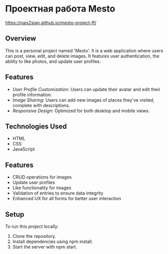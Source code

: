 # Проектная работа Mesto
https://nais2sian.github.io/mesto-project-ff/

## Overview
This is a personal project named 'Mesto'. It is a web application where users can post, view, edit, and delete images. It features user authentication, the ability to like photos, and update user profiles.

## Features
- *User Profile Customization*: Users can update their avatar and edit their profile information.
- *Image Sharing*: Users can add new images of places they've visited, complete with descriptions.
- *Responsive Design*: Optimized for both desktop and mobile views.

## Technologies Used
- HTML
- CSS
- JavaScript

## Features
- CRUD operations for images
- Update user profiles
- Like functionality for images
- Validation of entries to ensure data integrity
- Enhanced UX for all forms for better user interaction

## Setup
To run this project locally:
1. Clone the repository.
2. Install dependencies using npm install.
3. Start the server with npm start.